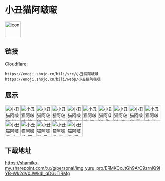 # 小丑猫阿啵啵
<img src="https://emoji.shojo.cn/bili/src/小丑猫阿啵啵/icon.png" width="50" height="50" alt="icon">

## 链接
Cloudflare:
```
https://emoji.shojo.cn/bili/src/小丑猫阿啵啵
https://emoji.shojo.cn/bili/webp/小丑猫阿啵啵
```
## 展示
<img src="https://emoji.shojo.cn/bili/src/小丑猫阿啵啵/小丑猫阿啵啵-疑问.png" width="50" height="50" alt="小丑猫阿啵啵-疑问"><img src="https://emoji.shojo.cn/bili/src/小丑猫阿啵啵/小丑猫阿啵啵-惊喜.png" width="50" height="50" alt="小丑猫阿啵啵-惊喜"><img src="https://emoji.shojo.cn/bili/src/小丑猫阿啵啵/小丑猫阿啵啵-伸懒腰.png" width="50" height="50" alt="小丑猫阿啵啵-伸懒腰"><img src="https://emoji.shojo.cn/bili/src/小丑猫阿啵啵/小丑猫阿啵啵-困困困.png" width="50" height="50" alt="小丑猫阿啵啵-困困困"><img src="https://emoji.shojo.cn/bili/src/小丑猫阿啵啵/小丑猫阿啵啵-加油加油.png" width="50" height="50" alt="小丑猫阿啵啵-加油加油"><img src="https://emoji.shojo.cn/bili/src/小丑猫阿啵啵/小丑猫阿啵啵-猫猫卖萌.png" width="50" height="50" alt="小丑猫阿啵啵-猫猫卖萌"><img src="https://emoji.shojo.cn/bili/src/小丑猫阿啵啵/小丑猫阿啵啵-伤心.png" width="50" height="50" alt="小丑猫阿啵啵-伤心"><img src="https://emoji.shojo.cn/bili/src/小丑猫阿啵啵/小丑猫阿啵啵-暗中观察.png" width="50" height="50" alt="小丑猫阿啵啵-暗中观察"><img src="https://emoji.shojo.cn/bili/src/小丑猫阿啵啵/小丑猫阿啵啵-赞.png" width="50" height="50" alt="小丑猫阿啵啵-赞"><img src="https://emoji.shojo.cn/bili/src/小丑猫阿啵啵/小丑猫阿啵啵-开心.png" width="50" height="50" alt="小丑猫阿啵啵-开心"><img src="https://emoji.shojo.cn/bili/src/小丑猫阿啵啵/小丑猫阿啵啵-生气.png" width="50" height="50" alt="小丑猫阿啵啵-生气"><img src="https://emoji.shojo.cn/bili/src/小丑猫阿啵啵/小丑猫阿啵啵-吓晕.png" width="50" height="50" alt="小丑猫阿啵啵-吓晕"><img src="https://emoji.shojo.cn/bili/src/小丑猫阿啵啵/小丑猫阿啵啵-爱心.png" width="50" height="50" alt="小丑猫阿啵啵-爱心"><img src="https://emoji.shojo.cn/bili/src/小丑猫阿啵啵/小丑猫阿啵啵-嗨.png" width="50" height="50" alt="小丑猫阿啵啵-嗨"><img src="https://emoji.shojo.cn/bili/src/小丑猫阿啵啵/小丑猫阿啵啵-超饱.png" width="50" height="50" alt="小丑猫阿啵啵-超饱">

## 下载地址

https://shamiko-my.sharepoint.com/:u:/g/personal/img_yuru_pro/ERMKCxJtGh9ArC9zrnlQ9lYB-Wk2dV0JWk4I_qDGJTlRMg